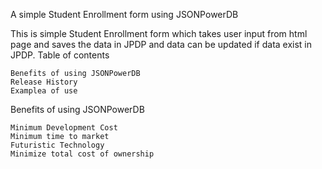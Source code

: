 A simple Student Enrollment form using JSONPowerDB

This is simple Student Enrollment form which takes user input from html page and saves the data in JPDP and data can be updated if data exist in JPDP.
Table of contents

    Benefits of using JSONPowerDB
    Release History
    Examplea of use 

Benefits of using JSONPowerDB

    Minimum Development Cost
    Minimum time to market
    Futuristic Technology
    Minimize total cost of ownership  
